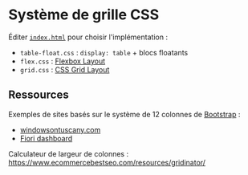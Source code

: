# Système de grille CSS

Éditer [`index.html`](index.html) pour choisir l'implémentation :

- `table-float.css` : `display: table` + blocs floatants
- `flex.css` : [Flexbox Layout](https://www.w3.org/TR/css-flexbox-1/)
- `grid.css` : [CSS Grid Layout](https://www.w3.org/TR/css-grid-1/)

## Ressources

Exemples de sites basés sur le système de 12 colonnes de [Bootstrap](https://getbootstrap.com/docs/5.2/layout/grid/) :

- [windowsontuscany.com](http://www.windowsontuscany.com/)
- [Fiori dashboard](https://demo.dashboardpack.com/fiori-html-pro/)

Calculateur de largeur de colonnes : https://www.ecommercebestseo.com/resources/gridinator/

